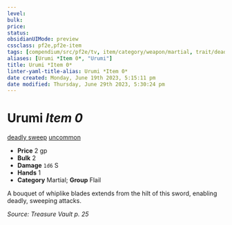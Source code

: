 ```yaml
---
level:
bulk:
price:
status:
obsidianUIMode: preview
cssclass: pf2e,pf2e-item
tags: [compendium/src/pf2e/tv, item/category/weapon/martial, trait/deadly-d10, trait/sweep, trait/uncommon]
aliases: [Urumi *Item 0*, "Urumi"]
title: Urumi *Item 0*
linter-yaml-title-alias: Urumi *Item 0*
date created: Monday, June 19th 2023, 5:15:11 pm
date modified: Thursday, June 29th 2023, 5:30:24 pm
---
```


# Urumi *Item 0*

[deadly <d10>](rules/traits/deadly.md) [sweep](rules/traits/sweep.md) [uncommon](rules/traits/uncommon.md)  

- **Price** 2 gp
- **Bulk** 2
- **Damage** `1d6` S
- **Hands** 1
- **Category** Martial; **Group** Flail

A bouquet of whiplike blades extends from the hilt of this sword, enabling deadly, sweeping attacks.

*Source: Treasure Vault p. 25*
